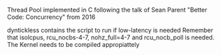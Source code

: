 Thread Pool implemented in C following the talk of Sean Parent "Better Code: Concurrency" from 2016

dyntickless contains the script to run if low-latency is needed
Remember that isolcpus, rcu_nocbs-4-7, nohz_full=4-7 and rcu_nocb_poll is needed. 
The Kernel needs to be compiled appropiattely 


